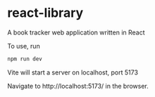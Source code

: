 # react-library

<p> A book tracker web application written in React</p>
<p> To use, run </p>

```bash
npm run dev
```

<p> Vite will start a server on localhost, port 5173 </p>
<p> Navigate to http://localhost:5173/ in the browser. </p>
